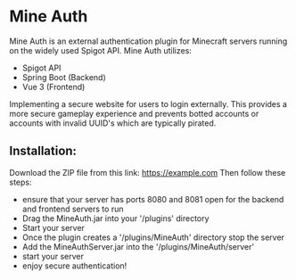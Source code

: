 # Mine Auth
Mine Auth is an external authentication plugin for Minecraft servers running on the widely used Spigot API.
Mine Auth utilizes:

- Spigot API
- Spring Boot (Backend)
- Vue 3 (Frontend)

Implementing a secure website for users to login externally. This provides a more secure gameplay experience and prevents botted accounts or accounts with invalid UUID's which are typically pirated.

## Installation:
Download the ZIP file from this link: https://example.com
Then follow these steps:
- ensure that your server has ports 8080 and 8081 open for the backend and frontend servers to run
- Drag the MineAuth.jar into your '/plugins' directory
- Start your server
- Once the plugin creates a '/plugins/MineAuth' directory stop the server
- Add the MineAuthServer.jar into the '/plugins/MineAuth/server'
- start your server
- enjoy secure authentication!
